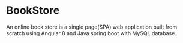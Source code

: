 # BookStore
An online book store is a single page(SPA) web application built from scratch using Angular 8 and Java spring boot with MySQL database.
